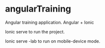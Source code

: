 # angularTraining
Angular training application. Angular + Ionic

Ionic serve to run the project. 

Ionic serve -lab to run on mobile-device mode. 
